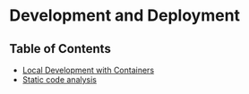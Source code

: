 # Development and Deployment

## Table of Contents

* [Local Development with Containers](container.md)
* [Static code analysis](static-code-analysis.md)
